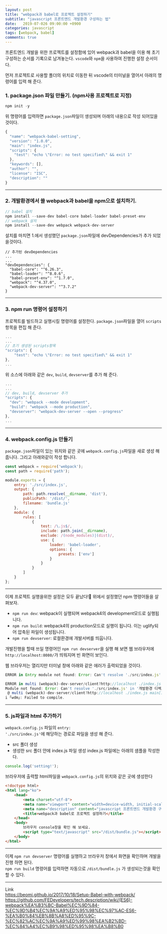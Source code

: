 ```yaml
---
layout: post
title: "webpack과 babel로 프로젝트 설정하기"
subtitle: "javascript 프론트엔드 개발환경 구성하는 법"
date:   2019-07-026 09:00:00 +0900
categories: javascript
tags: [webpack, babel]
comments: true
---
```

프론트엔드 개발을 위한 프로젝트를 설정함에 있어 webpack과 babel을 이용 해 초기 구성하는 순서를 기록으로 남겨놓는다.
<code>vscode</code>와 <code>npm</code>을 사용하여 진행한 설정 순서이다.

먼저 프로젝트로 사용할 폴더의 위치로 이동한 뒤 vscode의 터미널을 열어서 아래의 명령어를 입력 해 준다.

### 1. package.json 파일 만들기. (npm사용 프로젝트로 지정)
```javascript
npm init -y
```
위 명령어를 입력하면 `package.json`파일이 생성되며 아래의 내용으로 작성 되어있을 것이다.
```javascript
{
  "name": "webpack-babel-setting",
  "version": "1.0.0",
  "main": "index.js",
  "scripts": {
    "test": "echo \"Error: no test specified\" && exit 1"
  },
  "keywords": [],
  "author": "",
  "license": "ISC",
  "description": ""
}
```
---
### 2. 개발환경에서 쓸 webpack과 babel을 npm으로 설치하기.
```javascript
// babel 설치
npm install --save-dev babel-core babel-loader babel-preset-env
// webpack 설치
npm install --save-dev webpack webpack-dev-server
```
설치를 마치면 1.에서 생성했던 `package.json`파일에 devDependencies가 추가 되었을것이다.
```
// 추가된 devDependencies
...
...
"devDependencies": {
  "babel-core": "^6.26.3",
  "babel-loader": "^8.0.6",
  "babel-preset-env": "^1.7.0",
  "webpack": "^4.37.0",
  "webpack-dev-server": "^3.7.2"
}
```
---
### 3. npm run 명령어 설정하기
프로젝트를 빌드하고 실행시킬 명령어를 설정한다. 
`package.json`파일을 열어 `scripts` 항목을 편집 해 준다.
```javascript
...
...
// 초기 생성된 scripts항목
"scripts": {
    "test": "echo \"Error: no test specified\" && exit 1"
},
...
```
위 소스에 아래와 같은 <code>dev</code>, <code>build</code>, <code>devserver</code>를 추가 해 준다.
```javascript
...
...
// dev, build, devserver 추가
"scripts": {
  "dev": "webpack --mode development",
  "build": "webpack --mode production",
  "devserver": "webpack-dev-server --open --progress"
},
...
```
---
### 4. webpack.config.js 만들기
`package.json`파일이 있는 위치와 같은 곳에 `webpack.config.js`파일을 새로 생성 해 줍니다. 그리고 아래와같이 작성 합니다.
```javascript
const webpack = require('webpack');
const path = require('path');

module.exports = {
    entry: './src/index.js',
    output: {
        path: path.resolve(__dirname, 'dist'),
        publicPath: '/dist/',
        filename: 'bundle.js'
    },
    module: {
        rules: [
            {
                test: /\.js$/,
                include: path.join(__dirname),
                exclude: /(node_modules)|(dist)/,
                use: {
                    loader: 'babel-loader',
                    options: {
                        presets: ['env']
                    }
                }
            }
        ]
    }
};
```
---
이제 프로젝트 실행을위한 설정은 모두 끝났다!🤗
위에서 설정했던 npm 명령어들을 살펴보자.
- `npm run dev`: webpack이 실행되며 webpack4의 development모드로 실행됩니다.
- `npm run build`: webpack4의 production모드로 실행이 됩니다. 이는 uglify되어 압축된 파일이 생성됩니다.
- `npm run devserver`: 로컬환경에 개발서버를 띄웁니다.

개발진행을 할때 쓰일 명령어인 `npm run devserver`을 실행 해 보면 웹 브라우저에 <code>http://localhost:8080/</code>가 띄워지며 빈 화면이 보인다.

웹 브라우저는 열리지만 터미널 창에 아래와 같은 에러가 출력되었을 것이다.
```javascript
ERROR in Entry module not found: Error: Can't resolve './src/index.js' in '개발환경 디렉토리'

ERROR in multi (webpack)-dev-server/client?http://localhost ./index.js
Module not found: Error: Can't resolve './src/index.js' in '개발환경 디렉토리'
 @ multi (webpack)-dev-server/client?http://localhost ./index.js main[1]
i ｢wdm｣: Failed to compile.
```
---
### 5. js파일과 html 추가하기
`webpack.config.js` 파일의 <code>entry: './src/index.js'</code>에 해당하는 경로로 파일을 생성 해 준다.
- src 폴더 생성
- 생성한 src 폴더 안에 index.js 파일 생성
index.js 파일에는 아래의 샘플을 작성한다.
```javascript
console.log('setting!');
```  
브라우저에 출력할 html파일을 `webpack.config.js`의 위치와 같은 곳에 생성한다
```html
<!doctype html>
<html lang="ko">
    <head>
        <meta charset="utf-8">
        <meta name="viewport" content="width=device-width, initial-scale=1, viewport-fit=cover">
        <meta name="description" content="javascript 프론트엔드 개발환경 구성하는 법">
        <title>webpack과 babel로 프로젝트 설정하기</title>
    </head>
    <body>
        브라우저 console창을 확인 해 보세요.
        <script type="text/javascript" src="/dist/bundle.js"></script>
    </body>
</html>
```
---
이제 `npm run devserver` 명령어를 실행하고 브라우저 창에서 화면을 확인하며 개발을 진행 하면 된다.  
`npm run build` 명령어를 입력하면 자동으로 `/dist/bundle.js` 가 생성되는것을 확인 할 수 있다.


---
Link  
https://beomi.github.io/2017/10/18/Setup-Babel-with-webpack/  
https://github.com/FEDevelopers/tech.description/wiki/(ES6)-webpack%EA%B3%BC-Babel%EC%9D%84-%EC%9D%B4%EC%9A%A9%ED%95%98%EC%97%AC-ES6-%EA%B0%84%EB%8B%A8%ED%95%9C-%EC%82%AC%EC%9A%A9%ED%99%98%EA%B2%BD-%EC%84%A4%EC%B9%98%ED%95%98%EA%B8%B0
